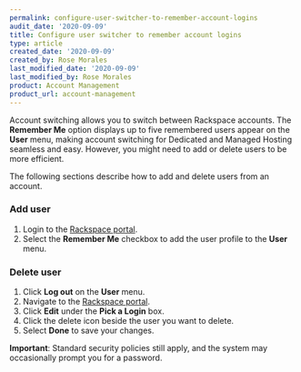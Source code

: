 ```yaml
---
permalink: configure-user-switcher-to-remember-account-logins
audit_date: '2020-09-09'
title: Configure user switcher to remember account logins
type: article
created_date: '2020-09-09'
created_by: Rose Morales
last_modified_date: '2020-09-09'
last_modified_by: Rose Morales
product: Account Management
product_url: account-management
---
```


Account switching allows you to switch between Rackspace accounts. The **Remember Me** option
displays up to five remembered users appear on the **User** menu, making account switching for
Dedicated and Managed Hosting seamless and easy. However, you might need to add or delete users
to be more efficient.

The following sections describe how to add and delete users from an account.

### Add user

1. Login to the [Rackspace portal](login.rackspace.com).
2. Select the **Remember Me** checkbox to add the user profile to the **User** menu.

### Delete user

1. Click **Log out** on the **User** menu.
2. Navigate to the [Rackspace portal](login.rackspace.com).
3. Click **Edit** under the **Pick a Login** box.
4. Click the delete icon beside the user you want to delete.
5. Select **Done** to save your changes.

**Important**: Standard security policies still apply, and the system
may occasionally prompt you for a password.
